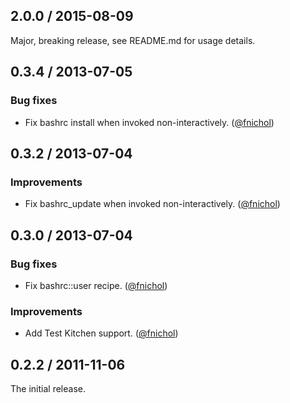 ## 2.0.0 / 2015-08-09

Major, breaking release, see README.md for usage details.


## 0.3.4 / 2013-07-05

### Bug fixes

* Fix bashrc install when invoked non-interactively. ([@fnichol][])


## 0.3.2 / 2013-07-04

### Improvements

* Fix bashrc_update when invoked non-interactively. ([@fnichol][])


## 0.3.0 / 2013-07-04

### Bug fixes

* Fix bashrc::user recipe. ([@fnichol][])

### Improvements

* Add Test Kitchen support. ([@fnichol][])


## 0.2.2 / 2011-11-06

The initial release.


<!--- The following link definition list is generated by PimpMyChangelog --->
[@fnichol]: https://github.com/fnichol
